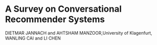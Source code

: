 # A Survey on Conversational Recommender Systems
DIETMAR JANNACH and AHTSHAM MANZOOR,University of Klagenfurt, WANLING CAI and LI CHEN
